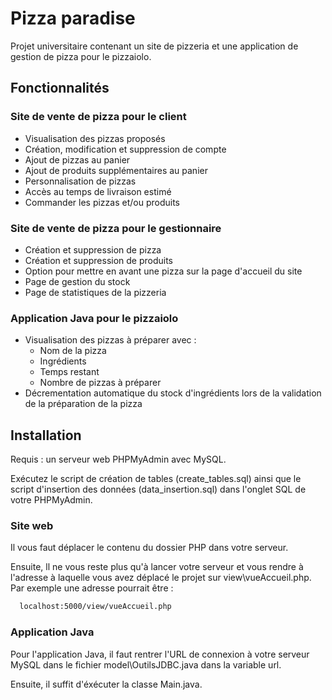 # Pizza paradise

Projet universitaire contenant un site de pizzeria et une application de gestion de pizza pour le pizzaiolo. 

## Fonctionnalités 

### Site de vente de pizza pour le client

- Visualisation des pizzas proposés 
- Création, modification et suppression de compte
- Ajout de pizzas au panier
- Ajout de produits supplémentaires au panier
- Personnalisation de pizzas 
- Accès au temps de livraison estimé 
- Commander les pizzas et/ou produits

### Site de vente de pizza pour le gestionnaire

- Création et suppression de pizza
- Création et suppression de produits 
- Option pour mettre en avant une pizza sur la page d'accueil du site 
- Page de gestion du stock 
- Page de statistiques de la pizzeria 

### Application Java pour le pizzaiolo

- Visualisation des pizzas à préparer avec : 
    - Nom de la pizza 
    - Ingrédients
    - Temps restant 
    - Nombre de pizzas à préparer 
- Décrementation automatique du stock d'ingrédients lors de la validation de la préparation de la pizza 

## Installation

Requis : un serveur web PHPMyAdmin avec MySQL. 

Exécutez le script de création de tables (create_tables.sql) ainsi que le script d'insertion des données (data_insertion.sql) dans l'onglet SQL de votre PHPMyAdmin.

### Site web 

Il vous faut déplacer le contenu du dossier PHP dans votre serveur. 

Ensuite, ll ne vous reste plus qu'à lancer votre serveur et vous rendre à l'adresse à laquelle vous avez déplacé le projet sur view\vueAccueil.php. Par exemple une adresse pourrait être : 


```bash
  localhost:5000/view/vueAccueil.php 
```

### Application Java 

Pour l'application Java, il faut rentrer l'URL de connexion à votre serveur MySQL dans le fichier model\OutilsJDBC.java dans la variable url. 

Ensuite, il suffit d'éxécuter la classe Main.java.
